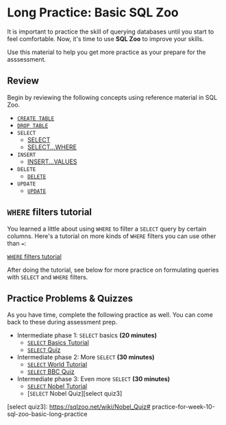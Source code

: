 # Long Practice: Basic SQL Zoo

It is important to practice the skill of querying databases until you start to
feel comfortable. Now, it's time to use **SQL Zoo** to improve your skills.

Use this material to help you get more practice as your prepare for the
asssessment.

## Review

Begin by reviewing the following concepts using reference material in SQL Zoo.

* [`CREATE TABLE`][create reference1]
* [`DROP TABLE`][drop reference1]
* `SELECT`
  * [SELECT][select reference1]
  * [SELECT...WHERE][select reference2]
* `INSERT`
  * [INSERT...VALUES][insert reference1]
* `DELETE`
  * [`DELETE`][delete reference1]
* `UPDATE`
  * [`UPDATE`][update reference1]

## `WHERE` filters tutorial

You learned a little about using `WHERE` to filter a `SELECT` query by certain
columns. Here's a tutorial on more kinds of `WHERE` filters you can use other
than `=`:

[`WHERE` filters tutorial][where tutorial1]

After doing the tutorial, see below for more practice on formulating queries
with `SELECT` and `WHERE` filters.

## Practice Problems & Quizzes

As you have time, complete the following practice as well. You can come back to
these during assessment prep.

* Intermediate phase 1: `SELECT` basics __(20 minutes)__
  * [`SELECT` Basics Tutorial][select tutorial1]
  * [`SELECT` Quiz][select quiz1]
* Intermediate phase 2: More `SELECT` __(30 minutes)__
  * [`SELECT` World Tutorial][select tutorial2]
  * [`SELECT` BBC Quiz][select quiz2]
* Intermediate phase 3: Even more `SELECT` __(30 minutes)__
  * [`SELECT` Nobel Tutorial][select tutorial3]
  * [`SELECT` Nobel Quiz][select quiz3]

[create reference1]: https://sqlzoo.net/wiki/CREATE_TABLE
[drop reference1]: https://sqlzoo.net/wiki/DROP

[select reference1]: https://sqlzoo.net/wiki/SELECT
[select reference2]: https://sqlzoo.net/wiki/SELECT_.._WHERE

[insert reference1]: https://sqlzoo.net/wiki/INSERT_.._VALUES
[delete reference1]: https://sqlzoo.net/wiki/DELETE
[update reference1]: https://sqlzoo.net/wiki/UPDATE

[where tutorial1]: https://sqlzoo.net/wiki/WHERE_filters
[select tutorial1]: https://sqlzoo.net/wiki/SELECT_basics
[select tutorial2]: https://sqlzoo.net/wiki/SELECT_from_WORLD_Tutorial
[select tutorial3]: https://sqlzoo.net/wiki/SELECT_from_Nobel_Tutorial

[select quiz1]: https://sqlzoo.net/wiki/SELECT_Quiz
[select quiz2]: https://sqlzoo.net/wiki/BBC_QUIZ
[select quiz3]: https://sqlzoo.net/wiki/Nobel_Quiz# practice-for-week-10-sql-zoo-basic-long-practice
